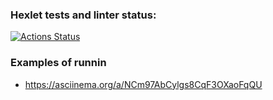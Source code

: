 ### Hexlet tests and linter status:
[![Actions Status](https://github.com/Skier54/java-project-71/actions/workflows/hexlet-check.yml/badge.svg)](https://github.com/Skier54/java-project-71/actions)





### Examples of runnin
  * https://asciinema.org/a/NCm97AbCylgs8CqF3OXaoFqQU
